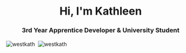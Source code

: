 <h1 align="center">Hi, I'm Kathleen</h1>
<h3 align="center">3rd Year Apprentice Developer & University Student</h3>

<p>
  &nbsp;<img align="center" src="https://github-readme-stats.vercel.app/api?username=westkath&show_icons=true&locale=en" alt="westkath" />
  &nbsp;<img align="center" src="https://github-readme-stats.vercel.app/api/top-langs?username=westkath&show_icons=true&locale=en" alt="westkath" />
</p>
